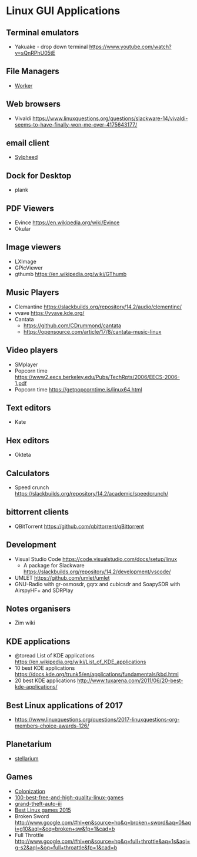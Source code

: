 # Linux GUI Applications

## Terminal emulators
* Yakuake - drop down terminal  <https://www.youtube.com/watch?v=sQnRPhU05tE>

## File Managers
* [Worker](http://www.boomerangsworld.de/cms/worker/index.html)

## Web browsers
* Vivaldi           <https://www.linuxquestions.org/questions/slackware-14/vivaldi-seems-to-have-finally-won-me-over-4175643177/>

## email client
* [Sylpheed](https://sylpheed.sraoss.jp/en/)

## Dock for Desktop
* plank

## PDF Viewers
* Evince <https://en.wikipedia.org/wiki/Evince>
* Okular

## Image viewers
* LXImage
* GPicViewer
* gthumb <https://en.wikipedia.org/wiki/GThumb>


## Music Players
* Clemantine    <https://slackbuilds.org/repository/14.2/audio/clementine/>
* vvave         <https://vvave.kde.org/>
* Cantata 
    * <https://github.com/CDrummond/cantata>
    * <https://opensource.com/article/17/8/cantata-music-linux>

## Video players
* SMplayer
* Popcorn time  <https://www2.eecs.berkeley.edu/Pubs/TechRpts/2006/EECS-2006-1.pdf>
* Popcorn time  <https://getpopcorntime.is/linux64.html>

## Text editors
* Kate

## Hex editors
* Okteta

## Calculators
* Speed crunch <https://slackbuilds.org/repository/14.2/academic/speedcrunch/>

## bittorrent clients
* QBitTorrent   <https://github.com/qbittorrent/qBittorrent>

## Development
* Visual Studio Code    <https://code.visualstudio.com/docs/setup/linux>
  * A package for Slackware <https://slackbuilds.org/repository/14.2/development/vscode/>
* UMLET <https://github.com/umlet/umlet>
* GNU-Radio with gr-osmosdr, gqrx and cubicsdr and SoapySDR with AirspyHF+ and SDRPlay

## Notes organisers
* Zim wiki

## KDE applications
* @toread List of KDE applications  <https://en.wikipedia.org/wiki/List_of_KDE_applications>
* 10 best KDE applications          <https://docs.kde.org/trunk5/en/applications/fundamentals/kbd.html>
* 20 best KDE applications          <http://www.tuxarena.com/2011/06/20-best-kde-applications/>

## Best Linux applications of 2017
  * https://www.linuxquestions.org/questions/2017-linuxquestions-org-members-choice-awards-126/

## Planetarium
* [stellarium](https://www.youtube.com/watch?v=hQtLH0FafrI)
## Games
* [Colonization ]( http://store.steampowered.com/app/327400/Sid_Meiers_Colonization_Classic/)
* [100-best-free-and-high-quality-linux-games ]( http://www.cahilig.net/2011/07/29/100-best-free-and-high-quality-linux-games)
* [grand-theft-auto-iii ]( https://lgdb.org/game/grand-theft-auto-iii)
* [Best Linux games 2015 ]( http://www.tecmint.com/best-linux-games-of-2015/)
* Broken Sword <http://www.google.com/#hl=en&source=hp&q=broken+sword&aq=0&aqi=g10&aql=&oq=broken+sw&fp=1&cad=b>
* Full Throttle <http://www.google.com/#hl=en&source=hp&q=full+throttle&aq=1s&aqi=g-s2&aql=&oq=full+throattle&fp=1&cad=b>


